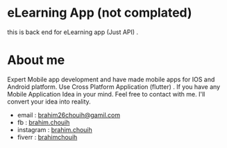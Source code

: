 # eLearning App (not complated)
this is back end for eLearning app (Just API) .

# About me
Expert Mobile app development and have made mobile apps for IOS and Android platform. Use Cross Platform Application (flutter) .
If you have any Mobile Application Idea in your mind.
Feel free to contact with me. I'll convert your idea into reality.
 - email : brahim26chouih@gamil.com
 - fb : [brahim.chouih](https://www.facebook.com/brahim.chouih/)
 - instagram : [brahim.chouih](https://www.instagram.com/brahim.chouih/)
 - fiverr : [brahimchouih](https://www.fiverr.com/brahimchouih)
